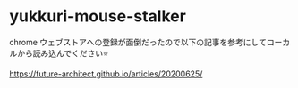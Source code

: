 # yukkuri-mouse-stalker

chrome ウェブストアへの登録が面倒だったので以下の記事を参考にしてローカルから読み込んでください⭐️

https://future-architect.github.io/articles/20200625/
